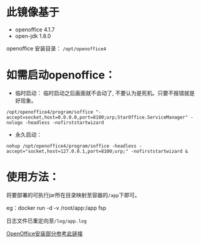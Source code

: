 # 此镜像基于
- openoffice 4.1.7
- open-jdk 1.8.0

openoffice 安装目录：
`/opt/openoffice4`

# 如需启动openoffice：
- 临时启动： 临时启动之后画面就不会动了, 不要认为是死机。只要不报错就是好现象。
```shell
/opt/openoffice4/program/soffice "-accept=socket,host=0.0.0.0,port=8100;urp;StarOffice.ServiceManager" -nologo -headless -nofirststartwizard
```
- 永久启动：
```shell
nohup /opt/openoffice4/program/soffice -headless -accept="socket,host=127.0.0.1,port=8100;urp;" -nofirststartwizard &
```


# 使用方法：
将要部署的可执行jar所在目录映射至容器的`/app`下即可。

eg：docker run -d -v /root/app:/app fsp

日志文件已重定向至`/log/app.log`

[OpenOffice安装部分参考此链接](https://github.com/xiaojun207/openoffice4-daemon)